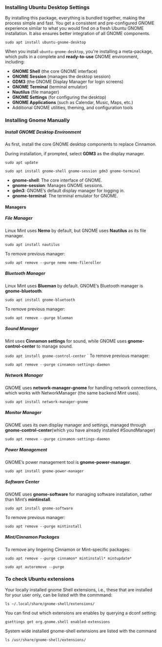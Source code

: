 ### Installing Ubuntu Desktop Settings

By installing this package, everything is bundled together, making the process simple and fast. You get a consistent and pre-configured GNOME experience similar to what you would find on a fresh Ubuntu GNOME installation. It also ensures better integration of all GNOME components.

`sudo apt install ubuntu-gnome-desktop`

When you install `ubuntu-gnome-desktop`, you're installing a meta-package, which pulls in a complete and **ready-to-use** GNOME environment, including:
- **GNOME Shell** (the core GNOME interface)
- **GNOME Session** (manages the desktop session)
- **GDM3** (the GNOME Display Manager for login screens)
- **GNOME Terminal** (terminal emulator)
- **Nautilus** (file manager)
- **GNOME Settings** (for configuring the desktop)
- **GNOME Applications** (such as Calendar, Music, Maps, etc.)
- Additional GNOME utilities, theming, and configuration tools

### Installing Gnome Manually

##### Install GNOME Desktop Environment
As first, install the core GNOME desktop components to replace Cinnamon.

During installation, if prompted, select **GDM3** as the display manager.

`sudo apt update`

`sudo apt install gnome-shell gnome-session gdm3 gnome-terminal`

- **gnome-shell**: The core interface of GNOME.
- **gnome-session**: Manages GNOME sessions.
- **gdm3**: GNOME’s default display manager for logging in.
- **gnome-terminal**: The terminal emulator for GNOME.

#### Managers
##### File Manager
Linux Mint uses **Nemo** by default, but GNOME uses **Nautilus** as its file manager.

`sudo apt install nautilus`

To remove previous manager:

`sudo apt remove --purge nemo nemo-fileroller`

##### Bluetooth Manager
Linux Mint uses **Blueman** by default. GNOME’s Bluetooth manager is **gnome-bluetooth**. 

`sudo apt install gnome-bluetooth`

To remove previous manager:

`sudo apt remove --purge blueman`

##### Sound Manager
Mint uses **Cinnamon settings** for sound, while GNOME uses **gnome-control-center** to manage sound.

`sudo apt install gnome-control-center`
`
To remove previous manager:

`sudo apt remove --purge cinnamon-settings-daemon`

##### Network Manager
GNOME uses **network-manager-gnome** for handling network connections, which works with NetworkManager (the same backend Mint uses).

`sudo apt install network-manager-gnome`

##### Monitor Manager
GNOME uses its own display manager and settings, managed through **gnome-control-center**(which you have already installed #SoundManager)

`sudo apt remove --purge cinnamon-settings-daemon`

##### Power Management
GNOME’s power management tool is **gnome-power-manager**.

`sudo apt install gnome-power-manager`

##### Software Center
GNOME uses **gnome-software** for managing software installation, rather than Mint’s **mintinstall**.

`sudo apt install gnome-software`

To remove previous manager:

`sudo apt remove --purge mintinstall`

##### Mint/Cinnamon Packages
To remove any lingering Cinnamon or Mint-specific packages:

`sudo apt remove --purge cinnamon* mintinstall* mintupdate*`

`sudo apt autoremove --purge`

### To check Ubuntu extensions

Your locally installed gnome Shell extensions, i.e., these that are installed for your user only, can be listed with the commmand:

`ls ~/.local/share/gnome-shell/extensions/`

You can find out which extensions are enables by querying a dconf setting:

`gsettings get org.gnome.shell enabled-extensions`

System wide installed gnome-shell extensions are listed with the command

`ls /usr/share/gnome-shell/extensions/`

